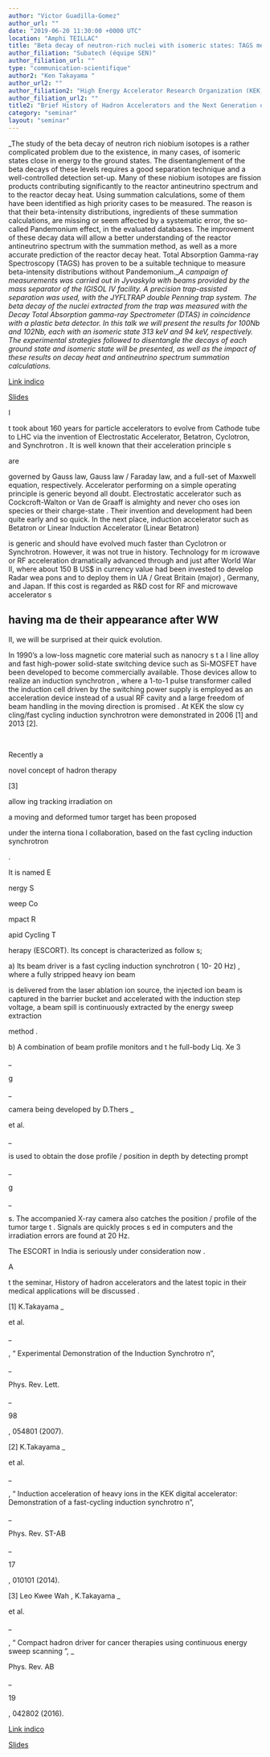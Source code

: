 ```yaml
---
author: "Victor Guadilla-Gomez"
author_url: ""
date: "2019-06-20 11:30:00 +0000 UTC"
location: "Amphi TEILLAC"
title: "Beta decay of neutron-rich nuclei with isomeric states: TAGS measurements for reactor calculations"
author_filiation: "Subatech (équipe SEN)"
author_filiation_url: ""
type: "communication-scientifique"
author2: "Ken Takayama "
author_url2: ""
author_filiation2: "High Energy Accelerator Research Organization (KEK), Accelerator Laboratory"
author_filiation_url2: ""
title2: "Brief History of Hadron Accelerators and the Next Generation of Hadron Therapy"
category: "seminar" 
layout: "seminar"
---
```

_The study of the beta decay of neutron rich niobium isotopes is a rather complicated problem due to the existence, in many cases, of isomeric states close in energy to the ground states. The disentanglement of the beta decays of these levels requires a good separation technique and a well-controlled detection set-up. Many of these niobium isotopes are fission products contributing significantly to the reactor antineutrino spectrum and to the reactor decay heat. Using summation calculations, some of them have been identified as high priority cases to be measured. The reason is that their beta-intensity distributions, ingredients of these summation calculations, are missing or seem affected by a systematic error, the so-called Pandemonium effect, in the evaluated databases. The improvement of these decay data will allow a better understanding of the reactor antineutrino spectrum with the summation method, as well as a more accurate prediction of the reactor decay heat. Total Absorption Gamma-ray Spectroscopy (TAGS) has proven to be a suitable technique to measure beta-intensity distributions without Pandemonium.__A campaign of measurements was carried out in Jyvaskyla with beams provided by the mass separator of the IGISOL IV facility. A precision trap-assisted separation was used, with the JYFLTRAP double Penning trap system. The beta decay of the nuclei extracted from the trap was measured with the Decay Total Absorption gamma-ray Spectrometer (DTAS) in coincidence with a plastic beta detector. In this talk we will present the results for 100Nb and 102Nb, each with an isomeric state 313 keV and 94 keV, respectively. The experimental strategies followed to disentangle the decays of each ground state and isomeric state will be presented, as well as the impact of these results on decay heat and antineutrino spectrum summation calculations._


[Link indico](https://indico.in2p3.fr/event/19061/)




[Slides](https://atrium.in2p3.fr/5d81ada7-a8fb-444f-9a58-d405f14ffa3f)

<!-- SUMMARY2 -->



I

t took about 160 years 
for particle accelerators to evolve 
from Cathode tube to LHC
 via the invention of Electrostatic Accelerator, Betatron, Cyclotron, and Synchrotron
.
 It is well known that 
their 
acceleration principle
s
 
are
 
governed by Gauss
 law, Gauss law
/
Faraday law, and 
a full-set of Maxwell equation, respectively. Accelerator performing 
on
 a simple operating principle is generic beyond all doubt. Electrostatic accelerator such as Cockcroft-Walton or Van de Graaff is almighty and never cho
oses ion species or their charge-state
. Their invention and development had been quite early and so quick. In the next place, induction accelerator such as Betatron or Linear Induction Accelerator (Linear Betatron)
 
is generic and should have evolved much 
faster
 than Cyclotron or Synchrotron. However, it was not true in history. 
Technology 
for 
m
icrowave or RF acceleration 
dramatically advanced through and just after World War II, where about 150 B US$ in currency value had been invested to develop Radar wea
pons and to deploy them in UA
/
Great Britain
 (major)
, Germany, and Japan. If this cost is regarded as R&amp;D cost for 
RF and microwave 
accelerator
s
 
having 
ma
de
 their appearance after WW
-
II, we will be surprised at their quick evolution. 



















































 In 1990’s a low-loss 
magnetic core material such as nanocry
s
t
a
l
line alloy and fast high-power solid-state switching device such as Si-MOSFET have been 
developed
 to become commercially available. Those devices allow to realize an induction synchrotron
,
 where a 1-to-1 pulse transformer called the induction cell 
driven by the switching power supply is
 employed as an acceleration device instead of 
a usual 
RF cavity
 and a large freedom of beam handling in the moving direction is promised
.
 At KEK the slow cy
cling/fast cycling induction synchrotron were demonstrated in 2006
 [1]
 and 2013
 [2].
 
   
 





























Recently a

 novel concept of hadron therapy

 [3]

 allow
ing
 tracking irradiation on
 
a
 moving and deformed 
tumor 
target
 has been proposed















 

under
 the interna
tiona
l collaboration, based on 
the
 fast cycling induction synchrotron








.
 
It is named 
E


nergy
 S


weep 
Co


mpact 
R


apid Cycling 
T


herapy (ESCORT). Its 
concept is characterized 
as follow
s;




















a) Its beam driver is a fast cycling induction synchrotron
 (
10-
20 Hz)
, where a fully 
stripped heavy ion beam
 
is delivered from the laser ablation ion source, the injected ion beam is captured in the barrier bucket and accelerated with the induction step voltage, 
a beam spill is continuously extracted by the energy sweep extraction
 
method
.
















b) A combination of beam profile monitors and t
he full-body Liq. Xe 3


_

g 

_

 camera
 being developed by D.Thers _

et al.

_

 
is used to 
obtain 
the dose profile
/
position in depth by detecting prompt 









_

g

_

s. The accompanied X-ray camera also catches 
the position
/
profile of the 
tumor 
targe
t
. Signals 
are
 quickly proces
s
ed 
in computers 
and the irradiation errors are found 
at
 20 Hz.




















The ESCORT in India is seriously under consideration
 now
.

 A

t the seminar, 
History of hadron accelerators and the latest topic in their medical applications will be 
discussed
.














[1] K.Takayama _

et al.

_

, 
“
Experimental Demonstration of the Induction Synchrotro
n”, 






_

Phys. Rev. Lett.

_

 

98

, 054801 (2007).









[2] K.Takayama _

et al.

_

, 
“
Induction 
acceleration of heavy ions in the KEK digital accelerator: Demonstration of a fast-cycling induction synchrotro
n”, 







_

Phys. Rev. ST-AB 

_

17

, 010101 (2014).







[3] Leo Kwee Wah
, K.Takayama _

et al.

_

, “
Compact hadron driver for cancer therapies using continuous energy 
sweep scanning
”, _

Phys. Rev. AB

_

 

19

, 042802 (2016).



















 [Link indico](https://indico.in2p3.fr/event/19061/)



[Slides](https://atrium.in2p3.fr/13a0612f-cf2f-4339-8c15-ab7c9c9ebed1)



 


